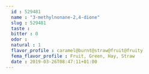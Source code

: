 ```yaml
---
  id : 529481
  name : "3-methylnonane-2,4-dione"
  slug : 529481
  taste : 
  bitter : 0
  odor : 
  natural : 1
  flavor_profile : caramel@burnt@straw@fruit@fruity
  fema_flavor_profile : Fruit, Green, Hay, Straw
  date : 2019-03-26T08:47:11+01:00
---
```



